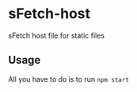 # sFetch-host

sFetch host file for static files

## Usage

All you have to do is to run `npm start`